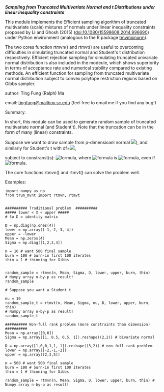 ***Sampling from Truncated Multivariate Normal and t Distributions under linear inequality constraints***

This module implements the Efficient sampling algorithm of truncated multivariate (scale) mixtures of normals 
under linear inequality constraints proposed by Li and Ghosh (2015) ([doi:10.1080/15598608.2014.996690](https://www.tandfonline.com/doi/abs/10.1080/15598608.2014.996690)) under Python environment (analogous to the R package [tmvmixnorm](https://cran.r-project.org/web/packages/tmvmixnorm/index.html)).

The two cores function rtmvn() and rtmvt() are useful to overcoming difficulties in simulating truncated normal 
and Student's t distribution respectively. Efficient rejection sampling for simulating truncated univariate normal 
distribution is also included in the modeule, which shows superiority in terms of acceptance rate and numerical 
stability compared to existing methods. An efficient function for sampling from truncated multivariate normal 
distribution subject to convex polytope restriction regions based on Gibbs sampler.

author: Ting Fung (Ralph) Ma

email: tingfung@mailbox.sc.edu (feel free to email me if you find any bug!)

Summary:

In short, this module can be used to generate random sample of truncated multivariate normal
(and Student't). Note that the truncation can be in the form of many (linear) constraints.

Suppose we want to draw sample from p-dimensioanl normal <img src="https://render.githubusercontent.com/render/math?math=X_{p\times%201}\sim N(\mu_{p\times%201}, \Sigma_{p\times%20p})">), and similarly for Student's t with df=<img src="https://render.githubusercontent.com/render/math?math=\nu">,

subject to constranst(s): ![formula](https://render.githubusercontent.com/render/math?math=l\leq%20DX\leq%20u&mode=inline),
where  ![formula](https://render.githubusercontent.com/render/math?math=D&mode=inline) is ![formula](https://render.githubusercontent.com/render/math?math=m\times%20p&mode=inline), even if ![formula](https://render.githubusercontent.com/render/math?math=m>p).


The core functions rtmvn() and rtmvt() can solve the problem well.



Examples:

```{[python}
import numpy as np
from trun_mvnt import rtmvn, rtmvt


########## Traditional problem  ##########
##### lower < X < upper #####
# So D = identity matrix

D = np.diag(np.ones(4))
lower = np.array([-1,-2,-3,-4])
upper = -lower
Mean = np.zeros(4)
Sigma = np.diag([1,2,3,4])

n = 10 # want 500 final sample
burn = 100 # burn-in first 100 iterates
thin = 1 # thinning for Gibbs


random_sample = rtmvn(n, Mean, Sigma, D, lower, upper, burn, thin) 
# Numpy array n-by-p as result!
random_sample

# Suppose you want a Student t

nu = 10
random_sample_t = rtmvt(n, Mean, Sigma, nu, D, lower, upper, burn, thin)
# Numpy array n-by-p as result!
random_sample_t

########## Non-full rank problem (more constraints than dimension) ##########
Mean = np.array([0,0])
Sigma = np.array([1, 0.5, 0.5, 1]).reshape((2,2)) # bivariate normal

D = np.array([1,0,0,1,1,-1]).reshape((3,2)) # non-full rank problem
lower = np.array([-2,-1,-2])
upper = np.array([2,3,5])

n = 500 # want 500 final sample
burn = 100 # burn-in first 100 iterates
thin = 1 # thinning for Gibbs

random_sample = rtmvn(n, Mean, Sigma, D, lower, upper, burn, thin) # Numpy array n-by-p as result!




```
